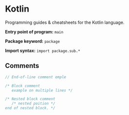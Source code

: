 # Kotlin
Programming guides & cheatsheets for the Kotlin language.

**Entry point of program:** `main`

**Package keyword:** `package`

**Import syntax:** `import package.sub.*`

## Comments
```kotlin
// End-of-line comment emple

/* Block comment
   example on multiple lines */

/* Nested block comment
   /* nested poition */
end of nested block. */
```